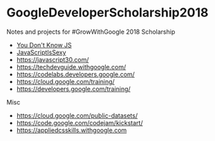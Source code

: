 # GoogleDeveloperScholarship2018
Notes and projects for #GrowWithGoogle 2018 Scholarship


* [You Don't Know JS](https://github.com/getify/You-Dont-Know-JS/blob/master/README.md)
* [JavaScriptIsSexy](http://javascriptissexy.com/)
* https://javascript30.com/
* https://techdevguide.withgoogle.com/
* https://codelabs.developers.google.com/
* https://cloud.google.com/training/
* https://developers.google.com/training/


Misc
* https://cloud.google.com/public-datasets/
* https://code.google.com/codejam/kickstart/
* https://appliedcsskills.withgoogle.com
